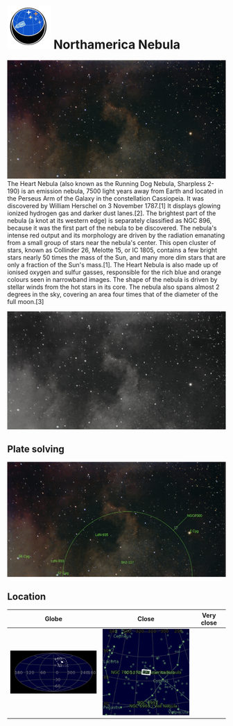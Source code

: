# ![](../Imaging//Common/pyl-tiny.png) Northamerica Nebula
![IMG](../Imaging//Original/Northamerica_Nebula.jpg)
The Heart Nebula (also known as the Running Dog Nebula, Sharpless 2-190) is an emission nebula, 7500 light years away from Earth and located in the Perseus Arm of the Galaxy in the constellation Cassiopeia. It was discovered by William Herschel on 3 November 1787.[1] It displays glowing ionized hydrogen gas and darker dust lanes.[2]. The brightest part of the nebula (a knot at its western edge) is separately classified as NGC 896, because it was the first part of the nebula to be discovered. The nebula's intense red output and its morphology are driven by the radiation emanating from a small group of stars near the nebula's center. This open cluster of stars, known as Collinder 26, Melotte 15, or IC 1805, contains a few bright stars nearly 50 times the mass of the Sun, and many more dim stars that are only a fraction of the Sun's mass.[1]. The Heart Nebula is also made up of ionised oxygen and sulfur gasses, responsible for the rich blue and orange colours seen in narrowband images. The shape of the nebula is driven by stellar winds from the hot stars in its core. The nebula also spans almost 2 degrees in the sky, covering an area four times that of the diameter of the full moon.[3]


![IMG](../Imaging//Grayscale/Northamerica_Nebula.jpg)


## Plate solving
![IMG](../Imaging//Annotated/Northamerica_Nebula_Annotated.jpg)

## Location 

| Globe | Close | Very close |
| ----- | ----- | ----- |
|![IMG](../Imaging//Annotated/Northamerica_Nebula_Globe.jpg) |![IMG](../Imaging//Annotated/Northamerica_Nebula_Close.jpg) |